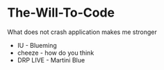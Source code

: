 # The-Will-To-Code

What does not crash application makes me stronger

* IU - Blueming
* cheeze - how do you think
* DRP LIVE - Martini Blue